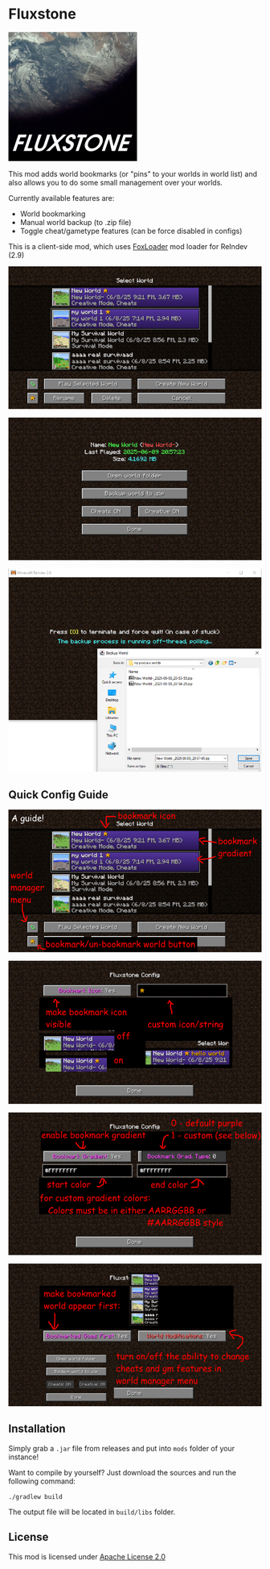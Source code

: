 # Fluxstone

<img src="https://github.com/tracystacktrace/Fluxstone/raw/main/src/main/resources/assets/fluxstone/icon.png" alt="MOD LOGO" width="256" height="256"/>

This mod adds world bookmarks (or "pins" to your worlds in world list) and also allows you to do some small management over your worlds.

Currently available features are:
- World bookmarking
- Manual world backup (to .zip file)
- Toggle cheat/gametype features (can be force disabled in configs)

This is a client-side mod, which uses [FoxLoader](https://github.com/Fox2Code/FoxLoader) mod loader for ReIndev (2.9)

![Bookmarks for your worlds!](https://github.com/tracystacktrace/Fluxstone/raw/main/docs/showcase_1.png)

![World Manager GUI](https://github.com/tracystacktrace/Fluxstone/raw/main/docs/showcase_2.png)

![Easily backup your worlds!](https://github.com/tracystacktrace/Fluxstone/raw/main/docs/showcase_3.png)


## Quick Config Guide

![Guide, screenshot 1](https://github.com/tracystacktrace/Fluxstone/raw/main/docs/guide_1.png)

![Guide, screenshot 2](https://github.com/tracystacktrace/Fluxstone/raw/main/docs/guide_2.png)

![Guide, screenshot 3](https://github.com/tracystacktrace/Fluxstone/raw/main/docs/guide_3.png)

![Guide, screenshot 4](https://github.com/tracystacktrace/Fluxstone/raw/main/docs/guide_4.png)


## Installation

Simply grab a `.jar` file from releases and put into `mods` folder of your instance!

Want to compile by yourself? Just download the sources and run the following command:
```shell
./gradlew build
```

The output file will be located in `build/libs` folder.

## License

This mod is licensed under [Apache License 2.0](https://github.com/tracystacktrace/Fluxstone/blob/main/LICENSE)